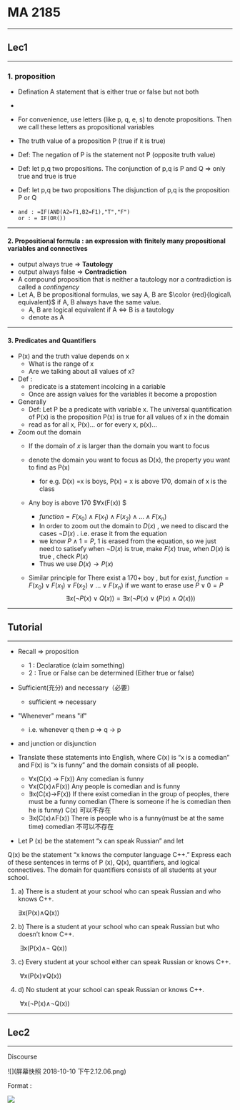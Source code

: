 # MA 2185

---------

## Lec1

-------

### 1. proposition

* Defination A statement that is either true or false but not both

* 

  * For convenience, use letters (like p, q, e, s) to denote propositions. Then we call these letters as propositional variables
  * The truth value of a proposition P (true if it is true)

* Def: The negation of P is the statement  not P (opposite truth value)

* Def: let p,q two propositions. The conjunction of p,q is P and Q => only true and true is true

* Def: let p,q be two propositions The disjunction of p,q is the proposition P or Q 

* ```
  and : =IF(AND(A2=F1,B2=F1),"T","F")
  or : = IF(OR())
  ```


-------------

#### 2. Propositional formula : an expression with finitely many propositional variables and connectives

* output always true => **Tautology**
* output always false => **Contradiction**
* A compound proposition that is neither a tautology nor a contradiction is called a *contingency*
* Let A, B be propositional formulas, we say A, B are $\color {red}{logical\ equivalent}$ if A, B always have the same value.
  * A, B are logical equivalent if A $\iff$ B is a tautology
  * denote as A

-------------

#### 3. Predicates and Quantifiers

* P(x) and the truth value depends on x
  * What is the range of x
  * Are we talking about all values of x?
* Def : 
  * predicate is a statement incolcing in a cariable
  * Once are assign values for the variables it become a propostion
* Generally
  * Def: Let P be a predicate with variable x. The universal quantification of P(x) is the proposition P(x) is true for all values of x in the domain
  * read as for all x, P(x)...  or for every x, p(x)...
* Zoom out the domain
  - If the domain of $x​$ is larger than the domain you want to focus

  - denote the domain you want to focus as D(x), the property you want to find as P(x)

    - for e.g. D(x) =x is boys, P(x) = x is above 170, domain of x is the class

  - Any boy is above 170 $∀x(F(x)) $ 
    - $function = F(x_0)∧F(x_1)∧F(x_2)∧...∧F(x_n)$ 
    - In order to zoom out the domain to $D(x)$ , we need to discard the cases $¬D(x)$ . i.e.  erase it from the equation 
    - we know $P∧1=P​$ , 1 is erased from the equation, so we just need to satisefy when $¬D(x)​$ is true, make $F(x)​$ true, when $D(x)​$ is true , check $P(x)​$ 
    - Thus we use $D(x)→P(x)$ 

  - Similar principle for There exist a 170+ boy , but for exist, $function = F(x_0)∨F(x_1)∨F(x_2)∨...∨F(x_n)$  if we want to erase use $P∨0=P$  
    $$
    ∃x(¬P(x)∨ Q(x)) = ∃x(¬P(x)∨ (P(x)∧Q(x)))
    $$
    

------------

## Tutorial

-----------

* Recall => proposition
  * 1 : Declaratice (claim something)
  * 2 : True or False can be determined (Either true or false)

* Sufficient(充分) and necessary（必要）
  * sufficient  =>  necessary

* "Whenever" means "if"
  * i.e. whenever q then p => q -> p

* and junction or disjunction

* Translate these statements into English, where C(x) is “x is a comedian” and F(x) is “x is funny” and the domain consists of all people.  

  * ∀x(C(x) → F(x)) Any comedian is funny
  * ∀x(C(x)∧F(x)) Any people is comedian and is funny
  * ∃x(C(x)→F(x))  If there exist comedian in the group of peoples, there must be a funny comedian (There is someone if he is comedian then he is funny) C(x) 可以不存在
  * ∃x(C(x)∧F(x)) There is people who is a funny(must be at the same time) comedian 不可以不存在

*  Let P (x) be the statement “x can speak Russian” and let 

  Q(x) be the statement “x knows the computer language C++.” Express each of these sentences in terms of P (x), Q(x), quantifiers, and logical connectives. The domain for quantifiers consists of all students at your school. 

  1. a)  There is a student at your school who can speak Russian and who knows C++. 

      	∃x(P(x)∧Q(x)) 

  2. b)  There is a student at your school who can speak Russian but who doesn’t know C++. 

     ​	∃x(P(x)∧¬ Q(x)) 

  3. c)  Every student at your school either can speak Russian or knows C++. 

     ​	∀x(P(x)∨Q(x)) 

  4. d)  No student at your school can speak Russian or knows C++. 

     ​	∀x(¬P(x)∧¬Q(x)) 

-------------

## Lec2

---------

Discourse

![](屏幕快照 2018-10-10 下午2.12.06.png)

Format : 

![](WechatIMG107.jpeg)

